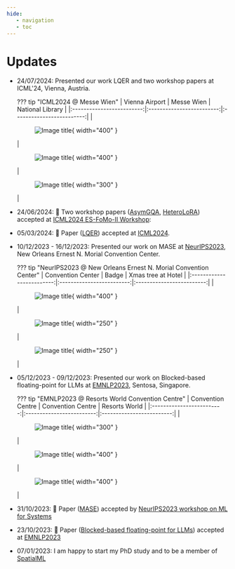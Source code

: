 ```yaml
---
hide:
   - navigation
   - toc
---
```


# Updates

- 24/07/2024: Presented our work LQER and two workshop papers at ICML'24, Vienna, Austria.

    ??? tip "ICML2024 @ Messe Wien"
        | Vienna Airport | Messe Wien | National Library |
        |:-------------------------:|:-------------------------:|:-------------------------:|
        |<figure markdown>![Image title](../assets/photos/icml2024/icml24-1.jpg){ width="400" }<figcaption></figcaption></figure>| <figure markdown>![Image title](../assets/photos/icml2024/icml24-2.jpg){ width="400" }<figcaption></figcaption></figure> | <figure markdown>![Image title](../assets/photos/icml2024/icml24-3.jpg){ width="300" }<figcaption></figcaption></figure> |

- 24/06/2024: 🥳 Two workshop papers ([AsymGQA](https://arxiv.org/abs/2406.14963), [HeteroLoRA](https://arxiv.org/abs/2406.14963)) accepted at [ICML2024 ES-FoMo-II Workshop](https://es-fomo.com/):

- 05/03/2024: 🥳 Paper ([LQER](https://arxiv.org/abs/2402.02446)) accepted at [ICML2024](https://icml.cc/Conferences/2024).

- 10/12/2023 - 16/12/2023: Presented our work on MASE at [NeurIPS2023](https://neurips.cc/Conferences/2023/Dates), New Orleans Ernest N. Morial Convention Center.

    ??? tip "NeurIPS2023 @ New Orleans Ernest N. Morial Convention Center"
        | Convention Center | Badge | Xmas tree at Hotel |
        |:-------------------------:|:-------------------------:|:-------------------------:|
        |<figure markdown>![Image title](../assets/photos/neurips2023/p2.jpg){ width="400" }<figcaption></figcaption></figure>| <figure markdown>![Image title](../assets/photos/neurips2023/p1.jpg){ width="250" }<figcaption></figcaption></figure> | <figure markdown>![Image title](../assets/photos/neurips2023/p3.jpg){ width="250" }<figcaption></figcaption></figure> |

- 05/12/2023 - 09/12/2023: Presented our work on Blocked-based floating-point for LLMs at [EMNLP2023](https://2023.emnlp.org/program/accepted_main_conference/), Sentosa, Singapore.

    ??? tip "EMNLP2023 @ Resorts World Convention Centre"
        | Convention Centre | Convention Centre | Resorts World |
        |:-------------------------:|:-------------------------:|:-------------------------:|
        |<figure markdown>![Image title](../assets/photos/emnlp2023/p1.jpg){ width="300" }<figcaption></figcaption></figure>| <figure markdown>![Image title](../assets/photos/emnlp2023/p2.jpg){ width="400" }<figcaption></figcaption></figure> |<figure markdown>![Image title](../assets/photos/emnlp2023/p3.jpg){ width="400" }<figcaption></figcaption></figure>|

- 31/10/2023: 🥳 Paper ([MASE](https://arxiv.org/abs/2307.15517)) accepted by [NeurIPS2023 workshop on ML for Systems](<http://mlforsystems.org/>)

- 23/10/2023: 🥳 Paper ([Blocked-based floating-point for LLMs](https://arxiv.org/pdf/2310.05079.pdf)) accepted at [EMNLP2023](https://2023.emnlp.org/)

- 07/01/2023: I am happy to start my PhD study and to be a member of [SpatialML](https://spatialml.net/)
